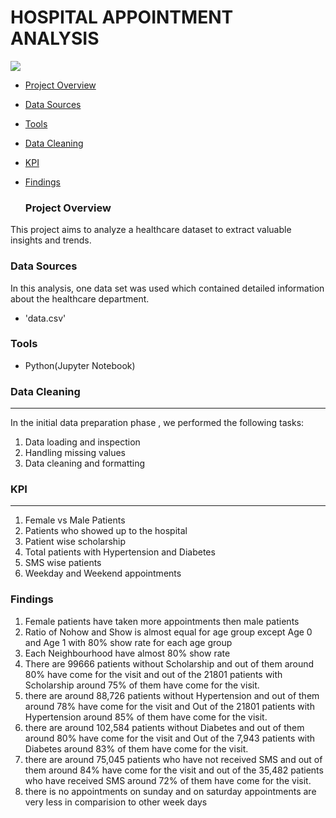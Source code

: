 # HOSPITAL APPOINTMENT ANALYSIS
![]('HOSPITAL.avif')
- [ Project Overview]( #project-overview)
- [Data Sources](#data-sources)
- [ Tools](#tools)
- [Data Cleaning](#data-cleaning)
- [KPI](#kpi)
- [Findings](#findings)

  ### Project Overview
 
This project aims to analyze a healthcare dataset to extract valuable insights and trends.

### Data Sources
In this analysis, one data set was used which contained detailed information about the healthcare department.
- 'data.csv'

### Tools
- Python(Jupyter Notebook)

### Data Cleaning
---

In the initial data preparation phase , we performed the following tasks:
1. Data loading and inspection
2. Handling missing values
3. Data cleaning and formatting

### KPI
---
1. Female vs Male Patients
2. Patients who showed up to the hospital
3. Patient wise scholarship
4. Total patients with Hypertension and Diabetes
5. SMS wise patients
6. Weekday and Weekend appointments
   
### Findings
1. Female patients have taken more appointments then male patients
2. Ratio of Nohow and Show is almost equal for age group except Age 0 and Age 1 with 80% show rate for each age group
3. Each Neighbourhood have almost 80% show rate
4. There are 99666 patients without Scholarship and out of them around 80% have come for the visit and out of the 21801 patients with Scholarship around 75% of them have come for the visit.
5. there are around 88,726 patients without Hypertension and out of them around 78% have come for the visit and Out of the 21801 patients with Hypertension around 85% of them have come for the visit.
6. there are around 102,584 patients without Diabetes and out of them around 80% have come for the visit and Out of the 7,943 patients with Diabetes around 83% of them have come for the visit.
7. there are around 75,045 patients who have not received SMS and out of them around 84% have come for the visit and out of the 35,482 patients who have received SMS around 72% of them have come for the visit.
8. there is no appointments on sunday and on saturday appointments are very less in comparision to other week days
  
    
   
